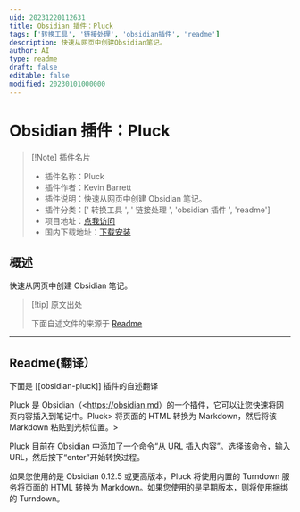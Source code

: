 ```yaml
---
uid: 20231220112631
title: Obsidian 插件：Pluck
tags: ['转换工具', '链接处理', 'obsidian插件', 'readme']
description: 快速从网页中创建Obsidian笔记。
author: AI
type: readme
draft: false
editable: false
modified: 20230101000000
---
```


# Obsidian 插件：Pluck

> [!Note] 插件名片
> - 插件名称：Pluck
> - 插件作者：Kevin Barrett
> - 插件说明：快速从网页中创建 Obsidian 笔记。
> - 插件分类：[' 转换工具 ', ' 链接处理 ', 'obsidian 插件 ', 'readme']
> - 项目地址：[点我访问](https://github.com/kevboh/obsidian-pluck)
> - 国内下载地址：[下载安装](https://pkmer.cn/products/plugin/pluginMarket/?obsidian-pluck)

## 概述

快速从网页中创建 Obsidian 笔记。

> [!tip] 原文出处
>
>下面自述文件的来源于 [Readme](https://ghproxy.net/https://raw.githubusercontent.com/kevboh/obsidian-pluck/main/README.md)

---

## Readme(翻译）

下面是 [[obsidian-pluck]] 插件的自述翻译

Pluck 是 Obsidian（<<https://obsidian.md>）的一个插件，它可以让您快速将网页内容插入到笔记中。Pluck> 将页面的 HTML 转换为 Markdown，然后将该 Markdown 粘贴到光标位置。>

Pluck 目前在 Obsidian 中添加了一个命令“从 URL 插入内容”。选择该命令，输入 URL，然后按下“enter”开始转换过程。

如果您使用的是 Obsidian 0.12.5 或更高版本，Pluck 将使用内置的 Turndown 服务将页面的 HTML 转换为 Markdown。如果您使用的是早期版本，则将使用捆绑的 Turndown。
